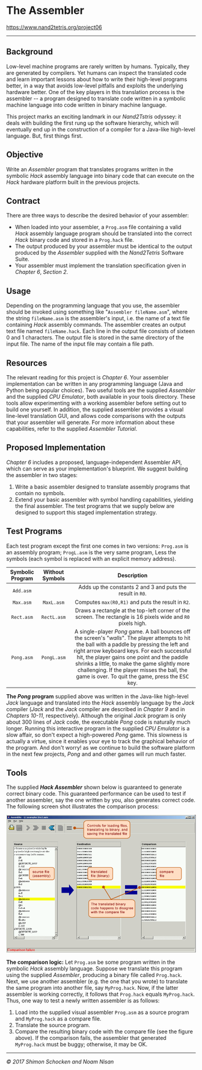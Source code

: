 # The Assembler

https://www.nand2tetris.org/project06

------

## Background

Low-level machine programs are rarely written by humans. Typically, they are generated by compilers. Yet humans can inspect the translated code and learn important lessons about how to write their high-level programs better, in a way that avoids low-level pitfalls and exploits the underlying hardware better. One of the key players in this translation process is the assembler -- a program designed to translate code written in a symbolic machine language into code written in binary machine language.

This project marks an exciting landmark in our *Nand2Tstris* odyssey: it deals with building the first rung up the software hierarchy, which will eventually end up in the construction of a compiler for a Java-like high-level language. But, first things first.

## Objective

Write an *Assembler* program that translates programs written in the symbolic *Hack* assembly language into binary code that can execute on the *Hack* hardware platform built in the previous projects.

## Contract

There are three ways to describe the desired behavior of your assembler:

- When loaded into your assembler, a `Prog.asm` file containing a valid *Hack* assembly language program should be translated into the correct *Hack* binary code and stored in a `Prog.hack` file.
- The output produced by your assembler must be identical to the output produced by the *Assembler* supplied with the *Nand2Tetris* Software Suite.
- Your assembler must implement the translation specification given in *Chapter 6*, *Section 2*.

## Usage

Depending on the programming language that you use, the assembler should be invoked using something like "`Assembler fileName.asm`", where the string `fileName.asm` is the assembler's input, i.e. the name of a text file containing *Hack* assembly commands. The assembler creates an output text file named `fileName.hack`. Each line in the output file consists of sixteen 0 and 1 characters. The output file is stored in the same directory of the input file. The name of the input file may contain a file path.

## Resources

The relevant reading for this project is *Chapter 6*. Your assembler implementation can be written in any programming language (Java and Python being popular choices). Two useful tools are the supplied *Assembler* and the supplied *CPU Emulator*, both available in your tools directory. These tools allow experimenting with a working assembler before setting out to build one yourself. In addition, the supplied assembler provides a visual line-level translation GUI, and allows code comparisons with the outputs that your assembler will generate. For more information about these capabilities, refer to the supplied *Assembler Tutorial*.

## Proposed Implementation

*Chapter 6* includes a proposed, language-independent Assembler API, which can serve as your implementation's blueprint. We suggest building the assembler in two stages:

1. Write a basic assembler designed to translate assembly programs that contain no symbols.
2. Extend your basic assembler with symbol handling capabilities, yielding the final assembler. The test programs that we supply below are designed to support this staged implementation strategy.

## Test Programs

Each test program except the first one comes in two versions: `Prog.asm` is an assembly program; `ProgL.asm` is the very same program, Less the symbols (each symbol is replaced with an explicit memory address).

| Symbolic Program | Without Symbols |                         Description                          |
| :--------------: | :-------------: | :----------------------------------------------------------: |
|    `Add.asm`     |                 |  Adds up the constants 2 and 3 and puts the result in `R0`.  |
|    `Max.asm`     |   `MaxL.asm`    |      Computes `max(R0,R1)` and puts the result in `R2`.      |
|    `Rect.asm`    |   `RectL.asm`   | Draws a rectangle at the top-left corner of the screen. The rectangle is 16 pixels wide and `R0` pixels high. |
|    `Pong.asm`    |   `PongL.asm`   | A single-player *Pong* game. A ball bounces off the screen's "*walls*". The player attempts to hit the ball with a paddle by pressing the left and right arrow keyboard keys. For each successful hit, the player gains one point and the paddle shrinks a little, to make the game slightly more challenging. If the player misses the ball, the game is over. To quit the game, press the <kbd>ESC</kbd> key. |

**The *Pong* program** supplied above was written in the Java-like high-level *Jack* language and translated into the *Hack* assembly language by the *Jack* compiler (*Jack* and the *Jack* compiler are described in *Chapter 9* and in *Chapters 10-11*, respectively). Although the original *Jack* program is only about 300 lines of *Jack* code, the executable *Pong* code is naturally much longer. Running this interactive program in the supplied *CPU Emulator* is a slow affair, so don't expect a high-powered *Pong* game. This slowness is actually a virtue, since it enables your eye to track the graphical behavior of the program. And don't worry! as we continue to build the software platform in the next few projects, *Pong* and and other games will run much faster.

## Tools

The supplied ***Hack Assembler*** shown below is guaranteed to generate correct binary code. This guaranteed performance can be used to test if another assembler, say the one written by you, also generates correct code. The following screen shot illustrates the comparison process:

![hack-assembler](Images/hack-assembler.gif)

**The comparison logic:** Let `Prog.asm` be some program written in the symbolic *Hack* assembly language. Suppose we translate this program using the supplied *Assembler*, producing a binary file called `Prog.hack`. Next, we use another assembler (e.g. the one that you wrote) to translate the same program into another file, say `MyProg.hack`. Now, if the latter assembler is working correctly, it follows that `Prog.hack` equals `MyProg.hack`. Thus, one way to test a newly written assembler is as follows:

1. Load into the supplied visual assembler `Prog.asm` as a source program and `MyProg.hack` as a compare file.
2. Translate the source program.
3. Compare the resulting binary code with the compare file (see the figure above). If the comparison fails, the assembler that generated `MyProg.hack` must be buggy; otherwise, it may be OK.

------

*© 2017 Shimon Schocken and Noam Nisan*